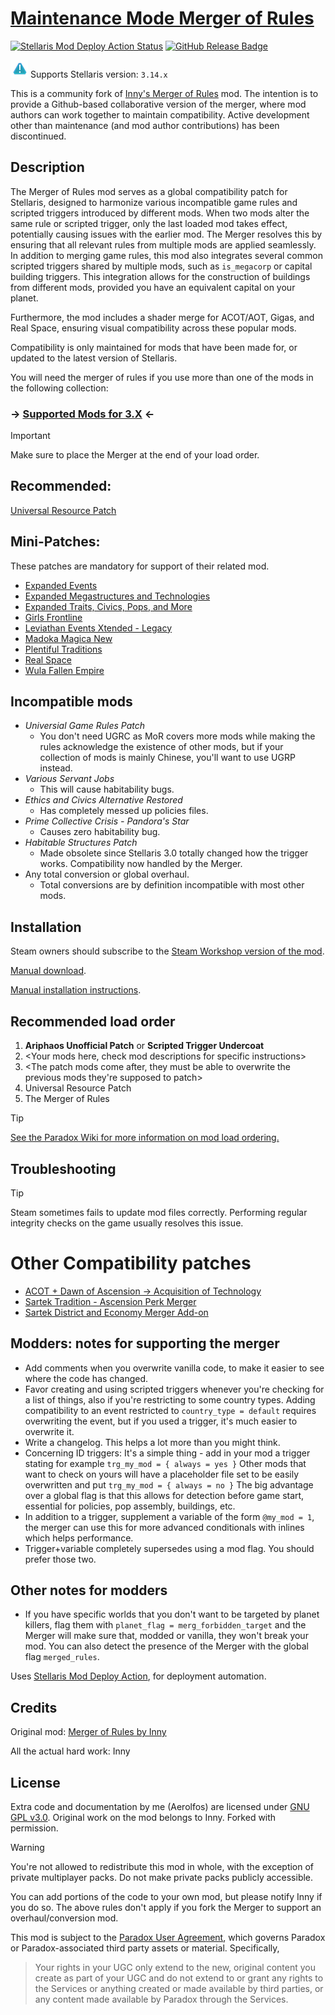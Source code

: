 # [Maintenance Mode Merger of Rules](https://steamcommunity.com/sharedfiles/filedetails/?id=2807759164)
[![Stellaris Mod Deploy Action Status](https://github.com/aerolfos/Maintenance_Mode_Merger_of_Rules/actions/workflows/deployStellarisMod.yml/badge.svg)](https://github.com/aerolfos/Maintenance_Mode_Merger_of_Rules/actions/workflows/deployStellarisMod.yml)
[![GitHub Release Badge](https://img.shields.io/github/v/release/aerolfos/Maintenance_Mode_Merger_of_Rules?logo=github&style=flat)](https://github.com/Aerolfos/Maintenance_Mode_Merger_of_Rules/releases/latest)

![Blue Triangle](https://raw.githubusercontent.com/Aerolfos/stellaris_mod_deploy_action/main/assets/blue_caution_triangle.png) Supports Stellaris version: `3.14.x`

This is a community fork of [Inny's Merger of Rules](https://steamcommunity.com/sharedfiles/filedetails/?id=2807759164) mod. The intention is to provide a Github-based collaborative version of the merger, where mod authors can work together to maintain compatibility. Active development other than maintenance (and mod author contributions) has been discontinued.

## Description
The Merger of Rules mod serves as a global compatibility patch for Stellaris, designed to harmonize various incompatible game rules and scripted triggers introduced by different mods.
When two mods alter the same rule or scripted trigger, only the last loaded mod takes effect, potentially causing issues with the earlier mod. The Merger resolves this by ensuring that all relevant rules from multiple mods are applied seamlessly.
In addition to merging game rules, this mod also integrates several common scripted triggers shared by multiple mods, such as `is_megacorp` or capital building triggers. This integration allows for the construction of buildings from different mods, provided you have an equivalent capital on your planet.

Furthermore, the mod includes a shader merge for ACOT/AOT, Gigas, and Real Space, ensuring visual compatibility across these popular mods.

Compatibility is only maintained for mods that have been made for, or updated to the latest version of Stellaris.

You will need the merger of rules if you use more than one of the mods in the following collection:

### -> [Supported Mods for 3.X](https://steamcommunity.com/sharedfiles/filedetails/?id=2604226821) <-

> [!IMPORTANT]
> Make sure to place the Merger at the end of your load order.

## Recommended:
[Universal Resource Patch](https://steamcommunity.com/sharedfiles/filedetails/?id=1595876588)

## Mini-Patches:
These patches are mandatory for support of their related mod.
- [Expanded Events](https://steamcommunity.com/sharedfiles/filedetails/?id=3410671527)
- [Expanded Megastructures and Technologies](https://steamcommunity.com/sharedfiles/filedetails/?id=3410670780)
- [Expanded Traits, Civics, Pops, and More](https://steamcommunity.com/sharedfiles/filedetails/?id=3410670611)
- [Girls Frontline](https://steamcommunity.com/sharedfiles/filedetails/?id=3280119957)
- [Leviathan Events Xtended - Legacy](https://steamcommunity.com/sharedfiles/filedetails/?id=3302382866)
- [Madoka Magica New](https://steamcommunity.com/sharedfiles/filedetails/?id=3410676642)
- [Plentiful Traditions](https://steamcommunity.com/sharedfiles/filedetails/?id=3424044503)
- [Real Space](https://steamcommunity.com/sharedfiles/filedetails/?id=3279553160)
- [Wula Fallen Empire](https://steamcommunity.com/sharedfiles/filedetails/?id=3410670415)

## Incompatible mods
- _Universial Game Rules Patch_
  - You don't need UGRC as MoR covers more mods while making the rules acknowledge the existence of other mods, but if your collection of mods is mainly Chinese, you'll want to use UGRP instead.
- _Various Servant Jobs_ 
  - This will cause habitability bugs.
- _Ethics and Civics Alternative Restored_
  - Has completely messed up policies files.
- _Prime Collective Crisis - Pandora's Star_
  - Causes zero habitability bug.
- _Habitable Structures Patch_
  - Made obsolete since Stellaris 3.0 totally changed how the trigger works. Compatibility now handled by the Merger.
- Any total conversion or global overhaul.
  - Total conversions are by definition incompatible with most other mods. 


## Installation
Steam owners should subscribe to the [Steam Workshop version of the mod](https://steamcommunity.com/sharedfiles/filedetails/?id=2807759164).

[Manual download](https://github.com/Aerolfos/Maintenance_Mode_Merger_of_Rules/releases/latest).

[Manual installation instructions](https://github.com/Aerolfos/stellaris_mod_deploy_action/wiki/Mod-Installation).

## Recommended load order
1. **Ariphaos Unofficial Patch** or **Scripted Trigger Undercoat**
2. <Your mods here, check mod descriptions for specific instructions>
3. <The patch mods come after, they must be able to overwrite the previous mods they're supposed to patch>
4. Universal Resource Patch
5. The Merger of Rules

> [!TIP]
> [See the Paradox Wiki for more information on mod load ordering.](https://stellaris.paradoxwikis.com/Modding#Mod_load_order)

## Troubleshooting
> [!TIP]
> Steam sometimes fails to update mod files correctly. Performing regular integrity checks on the game usually resolves this issue.

# Other Compatibility patches
- [ACOT + Dawn of Ascension -> Acquisition of Technology](https://steamcommunity.com/sharedfiles/filedetails/?id=2178603631)
- [Sartek Tradition - Ascension Perk Merger](https://steamcommunity.com/sharedfiles/filedetails/?id=2821711162)
- [Sartek District and Economy Merger Add-on](https://steamcommunity.com/sharedfiles/filedetails/?id=2877750087)

## Modders: notes for supporting the merger
- Add comments when you overwrite vanilla code, to make it easier to see where the code has changed.
- Favor creating and using scripted triggers whenever you're checking for a list of things, also if you're restricting to some country types.
  Adding compatibility to an event restricted to `country_type = default` requires overwriting the event, but if you used a trigger, it's much easier to overwrite it.
- Write a changelog. This helps a lot more than you might think.
- Concerning ID triggers:
  It's a simple thing - add in your mod a trigger stating for example `trg_my_mod = { always = yes }`
  Other mods that want to check on yours will have a placeholder file set to be easily overwritten and put `trg_my_mod = { always = no }`
  The big advantage over a global flag is that this allows for detection before game start, essential for policies, pop assembly, buildings, etc.
- In addition to a trigger, supplement a variable of the form `@my_mod = 1`, the merger can use this for more advanced conditionals with inlines which helps performance. 
- Trigger+variable completely supersedes using a mod flag. You should prefer those two.

## Other notes for modders
- If you have specific worlds that you don't want to be targeted by planet killers, flag them with `planet_flag = merg_forbidden_target` and the Merger will make sure that, modded or vanilla, they won't break your mod.
  You can also detect the presence of the Merger with the global flag `merged_rules`.

Uses [Stellaris Mod Deploy Action](https://github.com/aerolfos/stellaris_mod_deploy_action), for deployment automation.

## Credits
Original mod: [Merger of Rules by Inny](https://steamcommunity.com/sharedfiles/filedetails/?id=2807759164)

All the actual hard work: Inny

## License
Extra code and documentation by me (Aerolfos) are licensed under [GNU GPL v3.0](LICENSE). Original work on the mod belongs to Inny. Forked with permission.

> [!WARNING]
> You're not allowed to redistribute this mod in whole, with the exception of private multiplayer packs. Do not make private packs publicly accessible.

You can add portions of the code to your own mod, but please notify Inny if you do so.
The above rules don't apply if you fork the Merger to support an overhaul/conversion mod.

This mod is subject to the [Paradox User Agreement](https://legal.paradoxplaza.com/eula), which governs Paradox or Paradox-associated third party assets or material. Specifically,

> Your rights in your UGC only extend to the new, original content you create as part of your UGC and do not extend to or grant any rights to the Services or anything created or made available by third parties, or any content made available by Paradox through the Services.



